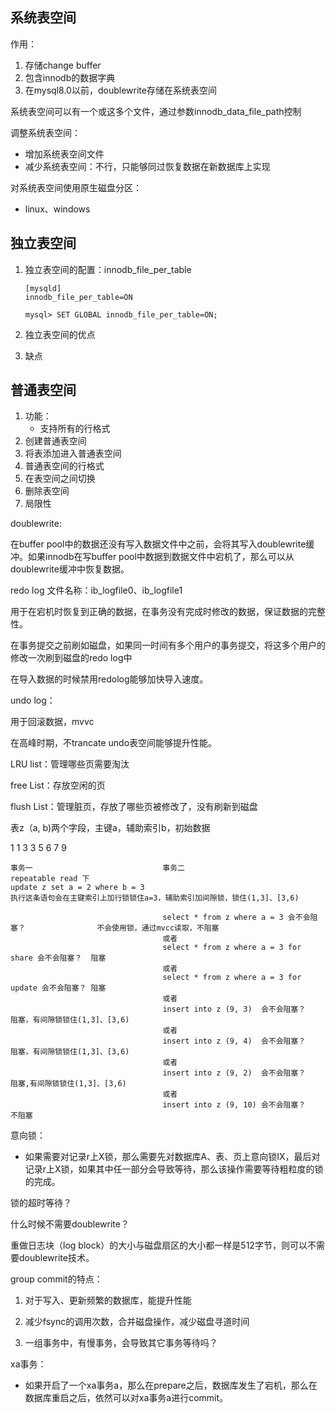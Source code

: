 ## 系统表空间

作用：

1. 存储change buffer
2. 包含innodb的数据字典
3. 在mysql8.0以前，doublewrite存储在系统表空间

系统表空间可以有一个或这多个文件，通过参数innodb_data_file_path控制

调整系统表空间：

* 增加系统表空间文件
* 减少系统表空间：不行，只能够同过恢复数据在新数据库上实现

对系统表空间使用原生磁盘分区：

* linux、windows

## 独立表空间

1. 独立表空间的配置：innodb_file_per_table

   ```mysql
   [mysqld]
   innodb_file_per_table=ON
   ```

   ```mysql
   mysql> SET GLOBAL innodb_file_per_table=ON;
   ```

2. 独立表空间的优点

3. 缺点

## 普通表空间

1. 功能：
   * 支持所有的行格式
2. 创建普通表空间
3. 将表添加进入普通表空间
4. 普通表空间的行格式
5. 在表空间之间切换
6. 删除表空间
7. 局限性





doublewrite:

在buffer pool中的数据还没有写入数据文件中之前，会将其写入doublewrite缓冲。如果innodb在写buffer pool中数据到数据文件中宕机了，那么可以从doublewrite缓冲中恢复数据。



redo log 文件名称：ib_logfile0、ib_logfile1

用于在宕机时恢复到正确的数据，在事务没有完成时修改的数据，保证数据的完整性。

在事务提交之前刷如磁盘，如果同一时间有多个用户的事务提交，将这多个用户的修改一次刷到磁盘的redo log中

在导入数据的时候禁用redolog能够加快导入速度。



undo log：

用于回滚数据，mvvc

在高峰时期，不trancate undo表空间能够提升性能。



LRU list：管理哪些页需要淘汰

free List：存放空闲的页

flush List：管理脏页，存放了哪些页被修改了，没有刷新到磁盘



表z（a, b)两个字段，主键a，辅助索引b，初始数据

1	1
3	3
5	6
7	9

```
事务一								事务二																repeatable read 下
update z set a = 2 where b = 3															执行这条语句会在主键索引上加行锁锁住a=3，辅助索引加间隙锁，锁住(1,3]、[3,6)

								  select * from z where a = 3 会不会阻塞？				不会使用锁，通过mvcc读取，不阻塞
								  或者
								  select * from z where a = 3 for share 会不会阻塞？	阻塞
								  或者
								  select * from z where a = 3 for update 会不会阻塞？	阻塞
								  或者
								  insert into z (9, 3)	会不会阻塞？					阻塞，有间隙锁锁住(1,3]、[3,6)
								  或者
								  insert into z (9, 4)	会不会阻塞？					阻塞，有间隙锁锁住(1,3]、[3,6)
								  或者
								  insert into z (9, 2)	会不会阻塞？					阻塞,有间隙锁锁住(1,3]、[3,6)
								  或者
								  insert into z (9, 10)	会不会阻塞？					不阻塞

```

意向锁：

* 如果需要对记录r上X锁，那么需要先对数据库A、表、页上意向锁IX，最后对记录r上X锁，如果其中任一部分会导致等待，那么该操作需要等待粗粒度的锁的完成。



锁的超时等待？



什么时候不需要doublewrite？

重做日志块（log block）的大小与磁盘扇区的大小都一样是512字节，则可以不需要doublewrite技术。



group commit的特点：

1. 对于写入、更新频繁的数据库，能提升性能

2. 减少fsync的调用次数，合并磁盘操作，减少磁盘寻道时间

3. 一组事务中，有慢事务，会导致其它事务等待吗？



xa事务：

* 如果开启了一个xa事务a，那么在prepare之后，数据库发生了宕机，那么在数据库重启之后，依然可以对xa事务a进行commit。









